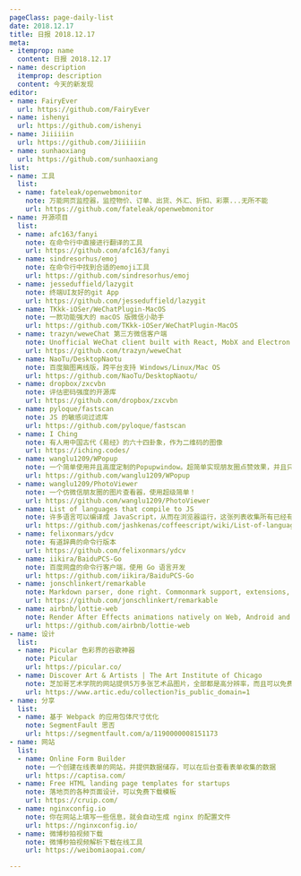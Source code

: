 ```yaml
---
pageClass: page-daily-list
date: 2018.12.17
title: 日报 2018.12.17
meta:
- itemprop: name
  content: 日报 2018.12.17
- name: description
  itemprop: description
  content: 今天的新发现
editor:
- name: FairyEver
  url: https://github.com/FairyEver
- name: ishenyi
  url: https://github.com/ishenyi
- name: Jiiiiiin
  url: https://github.com/Jiiiiiin
- name: sunhaoxiang
  url: https://github.com/sunhaoxiang
list:
- name: 工具
  list:
  - name: fateleak/openwebmonitor
    note: 万能网页监控器，监控物价、订单、出货、外汇、折扣、彩票...无所不能
    url: https://github.com/fateleak/openwebmonitor
- name: 开源项目
  list:
  - name: afc163/fanyi
    note: 在命令行中直接进行翻译的工具
    url: https://github.com/afc163/fanyi
  - name: sindresorhus/emoj
    note: 在命令行中找到合适的emoji工具
    url: https://github.com/sindresorhus/emoj
  - name: jesseduffield/lazygit
    note: 终端UI友好的git App
    url: https://github.com/jesseduffield/lazygit
  - name: TKkk-iOSer/WeChatPlugin-MacOS
    note: 一款功能强大的 macOS 版微信小助手
    url: https://github.com/TKkk-iOSer/WeChatPlugin-MacOS
  - name: trazyn/weweChat 第三方微信客户端
    note: Unofficial WeChat client built with React, MobX and Electron.
    url: https://github.com/trazyn/weweChat
  - name: NaoTu/DesktopNaotu
    note: 百度脑图离线版，跨平台支持 Windows/Linux/Mac OS
    url: https://github.com/NaoTu/DesktopNaotu/
  - name: dropbox/zxcvbn
    note: 评估密码强度的开源库
    url: https://github.com/dropbox/zxcvbn
  - name: pyloque/fastscan
    note: JS 的敏感词过滤库
    url: https://github.com/pyloque/fastscan
  - name: I Ching
    note: 有人用中国古代《易经》的六十四卦象，作为二维码的图像
    url: https://iching.codes/
  - name: wanglu1209/WPopup
    note: 一个简单使用并且高度定制的Popupwindow。超简单实现朋友圈点赞效果，并且只用一个WPopup！完全不用担心复用问题！点击切换动画效果等！
    url: https://github.com/wanglu1209/WPopup
  - name: wanglu1209/PhotoViewer
    note: 一个仿微信朋友圈的图片查看器，使用超级简单！
    url: https://github.com/wanglu1209/PhotoViewer
  - name: List of languages that compile to JS
    note: 许多语言可以编译成 JavaScript，从而在浏览器运行，这张列表收集所有已经有编译工具编译成 JavaScript 的语言
    url: https://github.com/jashkenas/coffeescript/wiki/List-of-languages-that-compile-to-JS
  - name: felixonmars/ydcv
    note: 有道辞典的命令行版本
    url: https://github.com/felixonmars/ydcv
  - name: iikira/BaiduPCS-Go
    note: 百度网盘的命令行客户端，使用 Go 语言开发
    url: https://github.com/iikira/BaiduPCS-Go
  - name: jonschlinkert/remarkable
    note: Markdown parser, done right. Commonmark support, extensions, syntax plugins, high speed - all in one. Gulp and metalsmith plugins are also available. Used by Facebook, Docusaurus and many others! See https://github.com/breakdance/breakdance for HTML-to-markdown conversion.
    url: https://github.com/jonschlinkert/remarkable
  - name: airbnb/lottie-web
    note: Render After Effects animations natively on Web, Android and iOS, and React Native. http://airbnb.io/lottie/
    url: https://github.com/airbnb/lottie-web
- name: 设计
  list:
  - name: Picular 色彩界的谷歌神器
    note: Picular
    url: https://picular.co/
  - name: Discover Art & Artists | The Art Institute of Chicago
    note: 芝加哥艺术学院的网站提供5万多张艺术品图片，全部都是高分辨率，而且可以免费使用
    url: https://www.artic.edu/collection?is_public_domain=1
- name: 分享
  list:
  - name: 基于 Webpack 的应用包体尺寸优化
    note: SegmentFault 思否
    url: https://segmentfault.com/a/1190000008151173
- name: 网站
  list:
  - name: Online Form Builder
    note: 一个创建在线表单的网站，并提供数据储存，可以在后台查看表单收集的数据
    url: https://captisa.com/
  - name: Free HTML landing page templates for startups
    note: 落地页的各种页面设计，可以免费下载模板
    url: https://cruip.com/
  - name: nginxconfig.io
    note: 你在网站上填写一些信息，就会自动生成 nginx 的配置文件
    url: https://nginxconfig.io/
  - name: 微博秒拍视频下载
    note: 微博秒拍视频解析下载在线工具
    url: https://weibomiaopai.com/

---
```


<daily-list v-bind="$page.frontmatter"/>
